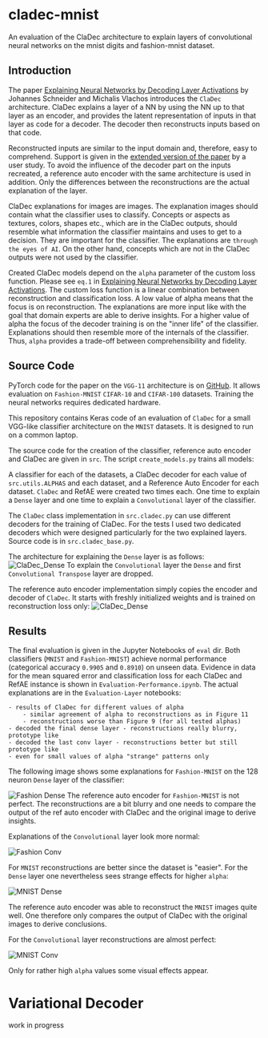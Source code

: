 # cladec-mnist

An evaluation of the ClaDec architecture to explain layers of convolutional neural networks on the mnist digits and
fashion-mnist dataset.

## Introduction

The paper [Explaining Neural Networks by Decoding Layer Activations](https://arxiv.org/abs/2005.13630) by Johannes
Schneider and Michalis Vlachos introduces the `ClaDec` architecture.
ClaDec explains a layer of a NN by using the NN up to that layer as an encoder, and provides the latent representation
of
inputs in that layer as code for a decoder. The decoder then reconstructs inputs based on that code.

Reconstructed inputs are similar to the input domain and, therefore, easy to comprehend. Support is given in
the [extended version of the paper](https://www.semanticscholar.org/paper/Explaining-Classifiers-by-Constructing-Familiar-Schneider-Vlachos/9f8d136595ff962e81a83850612c13ebfeafa115#citing-papers)
by a user study.
To avoid the influence of the decoder part on the inputs recreated, a reference auto encoder with the same architecture
is used in addition. Only the differences between the reconstructions are the actual explanation of the layer.

ClaDec explanations for images are images. The explanation images should contain what the classifier uses to classify.
Concepts or aspects as textures, colors, shapes etc., which are in the ClaDec outputs, should resemble what information
the classifier
maintains and uses to get to a decision. They are important for the classifier. The explanations
are `through the eyes of AI`.
On the other hand, concepts which are not in the ClaDec outputs were not used by the classifier.

Created ClaDec models depend on the `alpha` parameter of the custom loss function. Please see `eq.1`
in [Explaining Neural Networks by Decoding Layer Activations](https://arxiv.org/abs/2005.13630).
The custom loss function is a linear combination between reconstruction and classification loss.
A low value of alpha means that the focus is on reconstruction. The explanations are more input like
with the goal that domain experts are able to derive insights. For a higher value of alpha the focus of the
decoder training is on the "inner life" of the classifier. Explanations should then resemble more
of the internals of the classifier. Thus, `alpha` provides a trade-off between comprehensibility and fidelity.

## Source Code

PyTorch code for the paper on the `VGG-11` architecture is on [GitHub](https://github.com/JohnTailor/ClaDec). It allows
evaluation on `Fashion-MNIST` `CIFAR-10` and `CIFAR-100` datasets. Training the neural networks requires dedicated
hardware.

This repository contains Keras code of an evaluation of `ClaDec` for a small VGG-like classifier architecture on
the `MNIST`
datasets. It is designed to run on a common laptop.

The source code for the creation of the classifier, reference auto encoder and ClaDec are given in `src`. The
script `create_models.py`
trains all models:

A classifier for each of the datasets, a ClaDec decoder for each value of `src.utils.ALPHAS` and each dataset, and a
Reference Auto Encoder for each dataset.
`ClaDec` and RefAE were created two times each. One time to explain a `Dense` layer and one time to
explain a `Convolutional` layer of the classifier.

The `ClaDec` class implementation in `src.cladec.py` can use different decoders for the training of ClaDec.
For the tests I used two dedicated decoders which were designed particularly for the two explained layers. Source code
is in `src.cladec_base.py`.

The architecture for explaining the `Dense` layer is as follows:
![ClaDec_Dense](eval/img/Arch_Example_Cladec.png)
To explain the `Convolutional` layer the `Dense` and first `Convolutional Transpose` layer are dropped.

The reference auto encoder implementation simply copies the encoder and decoder of `ClaDec`. It starts with freshly
initialized weights and is trained on reconstruction loss only:
![ClaDec_Dense](eval/img/Cladec_RefAE.png)

## Results

The final evaluation is given in the Jupyter Notebooks of `eval` dir.
Both classifiers (`MNIST` and `Fashion-MNIST`) achieve normal performance (categorical
accuracy `0.9905` and `0.8910`) on unseen data.
Evidence in data for the mean squared error and classification loss for each ClaDec and RefAE instance is shown
in `Evaluation-Performance.ipynb`. The actual explanations are in the `Evaluation-Layer` notebooks:

	- results of ClaDec for different values of alpha
		- similar agreement of alpha to reconstructions as in Figure 11
		- reconstructions worse than Figure 9 (for all tested alphas)
	- decoded the final dense layer - reconstructions really blurry, prototype like
	- decoded the last conv layer - reconstructions better but still prototype like
	- even for small values of alpha "strange" patterns only

The following image shows some explanations for `Fashion-MNIST` on the 128 neuron `Dense` layer of the classifier:

![Fashion Dense](eval/img/fashion_mnist/sandal_dense.png)
The reference auto encoder for `Fashion-MNIST` is not perfect. The reconstructions are a bit blurry and one needs to
compare the output of the ref auto encoder with ClaDec and the original image to derive insights.

Explanations of the `Convolutional` layer look more normal:

![Fashion Conv](eval/img/fashion_mnist/sandal_conv.png)

For `MNIST` reconstructions are better since the dataset is "easier". For the `Dense` layer one nevertheless sees
strange effects for higher `alpha`:

![MNIST Dense](eval/img/mnist/mnist_dense.png)

The reference auto encoder was able to reconstruct the `MNIST` images quite well. One therefore only
compares the output of ClaDec with the original images to derive conclusions.

For the `Convolutional` layer reconstructions are almost perfect:

![MNIST Conv](eval/img/mnist/mnist_conv.png)

Only for rather high `alpha` values some visual effects appear.

# Variational Decoder

work in progress



